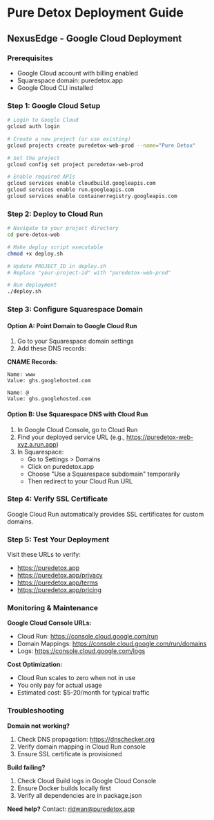 # Pure Detox Deployment Guide
## NexusEdge - Google Cloud Deployment

### Prerequisites
- Google Cloud account with billing enabled
- Squarespace domain: puredetox.app
- Google Cloud CLI installed

### Step 1: Google Cloud Setup

```bash
# Login to Google Cloud
gcloud auth login

# Create a new project (or use existing)
gcloud projects create puredetox-web-prod --name="Pure Detox"

# Set the project
gcloud config set project puredetox-web-prod

# Enable required APIs
gcloud services enable cloudbuild.googleapis.com
gcloud services enable run.googleapis.com
gcloud services enable containerregistry.googleapis.com
```

### Step 2: Deploy to Cloud Run

```bash
# Navigate to your project directory
cd pure-detox-web

# Make deploy script executable
chmod +x deploy.sh

# Update PROJECT_ID in deploy.sh
# Replace "your-project-id" with "puredetox-web-prod"

# Run deployment
./deploy.sh
```

### Step 3: Configure Squarespace Domain

#### Option A: Point Domain to Google Cloud Run
1. Go to your Squarespace domain settings
2. Add these DNS records:

**CNAME Records:**
```
Name: www
Value: ghs.googlehosted.com

Name: @
Value: ghs.googlehosted.com
```

#### Option B: Use Squarespace DNS with Cloud Run
1. In Google Cloud Console, go to Cloud Run
2. Find your deployed service URL (e.g., https://puredetox-web-xyz.a.run.app)
3. In Squarespace:
   - Go to Settings > Domains
   - Click on puredetox.app
   - Choose "Use a Squarespace subdomain" temporarily
   - Then redirect to your Cloud Run URL

### Step 4: Verify SSL Certificate
Google Cloud Run automatically provides SSL certificates for custom domains.

### Step 5: Test Your Deployment

Visit these URLs to verify:
- https://puredetox.app
- https://puredetox.app/privacy
- https://puredetox.app/terms
- https://puredetox.app/pricing

### Monitoring & Maintenance

**Google Cloud Console URLs:**
- Cloud Run: https://console.cloud.google.com/run
- Domain Mappings: https://console.cloud.google.com/run/domains
- Logs: https://console.cloud.google.com/logs

**Cost Optimization:**
- Cloud Run scales to zero when not in use
- You only pay for actual usage
- Estimated cost: $5-20/month for typical traffic

### Troubleshooting

**Domain not working?**
1. Check DNS propagation: https://dnschecker.org
2. Verify domain mapping in Cloud Run console
3. Ensure SSL certificate is provisioned

**Build failing?**
1. Check Cloud Build logs in Google Cloud Console
2. Ensure Docker builds locally first
3. Verify all dependencies are in package.json

**Need help?**
Contact: ridwan@puredetox.app
